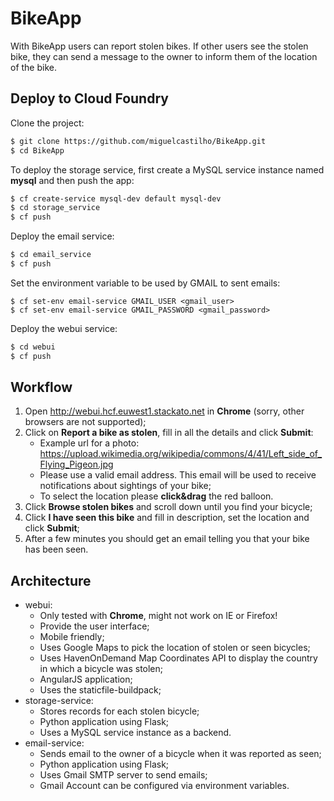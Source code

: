 # BikeApp
With BikeApp users can report stolen bikes. If other users see the stolen bike, they can send a message to the owner to inform them of the location of the bike.

## Deploy to Cloud Foundry
Clone the project:
```sh
$ git clone https://github.com/miguelcastilho/BikeApp.git
$ cd BikeApp
```

To deploy the storage service, first create a MySQL service instance named **mysql** and then push the app:
```sh
$ cf create-service mysql-dev default mysql-dev
$ cd storage_service
$ cf push
```

Deploy the email service:
```sh
$ cd email_service
$ cf push
```

Set the environment variable to be used by GMAIL to sent emails:
```
$ cf set-env email-service GMAIL_USER <gmail_user>
$ cf set-env email-service GMAIL_PASSWORD <gmail_password>
```

Deploy the webui service:
```sh
$ cd webui
$ cf push
```

## Workflow
1. Open http://webui.hcf.euwest1.stackato.net in **Chrome** (sorry, other browsers are not supported);
2. Click on **Report a bike as stolen**, fill in all the details and click **Submit**:
   * Example url for a photo: https://upload.wikimedia.org/wikipedia/commons/4/41/Left_side_of_Flying_Pigeon.jpg
   * Please use a valid email address. This email will be used to receive notifications about sightings of your bike;
   * To select the location please **click&drag** the red balloon.
3. Click **Browse stolen bikes** and scroll down until you find your bicycle;
4. Click **I have seen this bike** and fill in description, set the location and click **Submit**;
5. After a few minutes you should get an email telling you that your bike has been seen.

## Architecture
* webui:
  * Only tested with **Chrome**, might not work on IE or Firefox!
  * Provide the user interface;
  * Mobile friendly;
  * Uses Google Maps to pick the location of stolen or seen bicycles;
  * Uses HavenOnDemand Map Coordinates API to display the country in which a bicycle was stolen;
  * AngularJS application;
  *	Uses the staticfile-buildpack;
* storage-service:
  * Stores records for each stolen bicycle;
  * Python application using Flask;
  * Uses a MySQL service instance as a backend.
* email-service:
  * Sends email to the owner of a bicycle when it was reported as seen;
  * Python application using Flask;
  * Uses Gmail SMTP server to send emails;
  * Gmail Account can be configured via environment variables.
